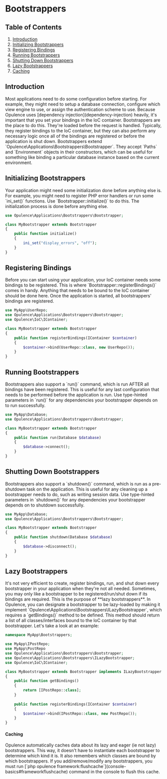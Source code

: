 # Bootstrappers

## Table of Contents
1. [Introduction](#introduction)
2. [Initializing Bootstrappers](#initializing-bootstrappers)
3. [Registering Bindings](#registering-bindings)
4. [Running Bootstrappers](#running-bootstrappers)
5. [Shutting Down Bootstrappers](#bootstrapper-shutdown)
6. [Lazy Bootstrappers](#lazy-bootstrappers)
  1. [Caching](#bootstrapper-caching)

<h2 id="introduction">Introduction</h2>
Most applications need to do some configuration before starting.  For example, they might need to setup a database connection, configure which view engine to use, or assign the authentication scheme to use.  Because Opulence uses [dependency injection](dependency-injection) heavily, it's important that you set your bindings in the IoC container.  Bootstrappers are the place to do this.  They're loaded before the request is handled.  Typically, they register bindings to the IoC container, but they can also perform any necessary logic once all of the bindings are registered or before the application is shut down.  Bootstrappers extend `Opulence\Applications\Bootstrappers\Bootstrapper`.  They accept `Paths` and `Environment` objects in their constructors, which can be useful for something like binding a particular database instance based on the current environment.

<h2 id="initializing-bootstrappers">Initializing Bootstrappers</h2>
Your application might need some initialization done before anything else is.  For example, you might need to register PHP error handlers or run some `ini_set()` functions.  Use `Bootstrapper::initialize()` to do this.  The initialization process is done before anything else.

```php
use Opulence\Applications\Bootstrappers\Bootstrapper;

class MyBootstrapper extends Bootstrapper
{
    public function initialize()
    {
        ini_set("display_errors", "off");
    }
}
```

<h2 id="registering-bindings">Registering Bindings</h2>
Before you can start using your application, your IoC container needs some bindings to be registered.  This is where `Bootstrapper::registerBindings()` comes in handy.  Anything that needs to be bound to the IoC container should be done here.  Once the application is started, all bootstrappers' bindings are registered.

```php
use MyApp\UserRepo;
use Opulence\Applications\Bootstrappers\Bootstrapper;
use Opulence\IoC\IContainer;

class MyBootstrapper extends Bootstrapper
{
    public function registerBindings(IContainer $container)
    {
        $container->bind(UserRepo::class, new UserRepo());
    }
}
```

<h2 id="running-bootstrappers">Running Bootstrappers</h2>
Bootstrappers also support a `run()` command, which is run AFTER all bindings have been registered.  This is useful for any last configuration that needs to be performed before the application is run.  Use type-hinted parameters in `run()` for any dependencies your bootstrapper depends on to run successfully.

```php
use MyApp\Database;
use Opulence\Applications\Bootstrappers\Bootstrapper;

class MyBootstrapper extends Bootstrapper
{
    public function run(Database $database)
    {
        $database->connect();
    }
}
```

<h2 id="bootstrapper-shutdown">Shutting Down Bootstrappers</h2>
Bootstrappers also support a `shutdown()` command, which is run as a pre-shutdown task on the application.  This is useful for any cleaning up a bootstrapper needs to do, such as writing session data.  Use type-hinted parameters in `shutdown()` for any dependencies your bootstrapper depends on to shutdown successfully.

```php
use MyApp\Database;
use Opulence\Applications\Bootstrappers\Bootstrapper;

class MyBootstrapper extends Bootstrapper
{
    public function shutdown(Database $database)
    {
        $database->disconnect();
    }
}
```

<h2 id="lazy-bootstrappers">Lazy Bootstrappers</h2>
It's not very efficient to create, register bindings, run, and shut down every bootstrapper in your application when they're not all needed.  Sometimes, you may only like a bootstrapper to be registered/run/shut down if its bindings are required.  This is the purpose of **lazy bootstrappers**.  In Opulence, you can designate a bootstrapper to be lazy-loaded by making it implement `Opulence\Applications\Bootstrappers\ILazyBootstrapper`, which requires a `getBindings()` method to be defined.  This method should return a list of all classes/interfaces bound to the IoC container by that bootstrapper.  Let's take a look at an example:

```php
namespace MyApp\Bootstrappers;

use MyApp\IPostRepo;
use MyApp\PostRepo
use Opulence\Applications\Bootstrappers\Bootstrapper;
use Opulence\Applications\Bootstrappers\ILazyBootstrapper;
use Opulence\IoC\IContainer;

class MyBootstrapper extends Bootstrapper implements ILazyBootstrapper
{
    public function getBindings()
    {
        return [IPostRepo::class];
    }
    
    public function registerBindings(IContainer $container)
    {
        $container->bind(IPostRepo::class, new PostRepo());
    }
}
```

<h4 id="bootstrapper-caching">Caching</h4>
Opulence automatically caches data about its lazy and eager (ie not lazy) bootstrappers.  This way, it doesn't have to instantiate each bootstrapper to determine which kind it is.  It also remembers which classes are bound by which bootstrappers.  If you add/remove/modify any bootstrappers, you must run [`php opulence framework:flushcache`](console-basics#frameworkflushcache) command in the console to flush this cache.